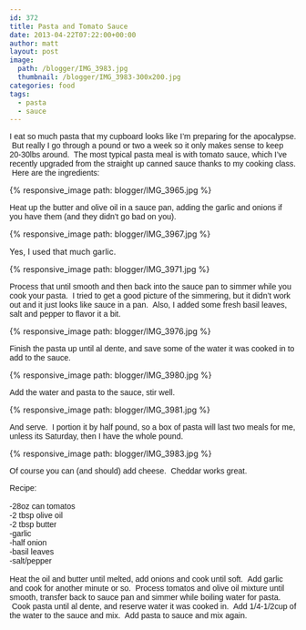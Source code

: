 ```yaml
---
id: 372
title: Pasta and Tomato Sauce
date: 2013-04-22T07:22:00+00:00
author: matt
layout: post
image: 
  path: /blogger/IMG_3983.jpg
  thumbnail: /blogger/IMG_3983-300x200.jpg
categories: food
tags:
  - pasta
  - sauce
---
```

<span style="font-family: Arial, Helvetica, sans-serif;">I eat so much pasta that my&nbsp;cupboard&nbsp;looks like I&#8217;m preparing for the apocalypse. &nbsp;But really I go through a pound or two a week so it only makes sense to keep 20-30lbs around. &nbsp;The most typical pasta meal is with tomato sauce, which I&#8217;ve recently upgraded from the straight up canned sauce thanks to my cooking class. &nbsp;Here are the ingredients:


{% responsive_image path: blogger/IMG_3965.jpg %}



  <span style="font-family: Arial, Helvetica, sans-serif;">Heat up the butter and olive oil in a sauce pan, adding the garlic and onions if you have them (and they didn&#8217;t go bad on you). &nbsp;



{% responsive_image path: blogger/IMG_3967.jpg %}



Yes, I used that much garlic.



{% responsive_image path: blogger/IMG_3971.jpg %}



  <span style="font-family: Arial, Helvetica, sans-serif;">Process that until smooth and then back into the sauce pan to simmer while you cook your pasta. &nbsp;I tried to get a good picture of the simmering, but it didn&#8217;t work out and it just looks like sauce in a pan. &nbsp;Also, I added some fresh basil leaves, salt and pepper to flavor it a bit.



{% responsive_image path: blogger/IMG_3976.jpg %}



  <span style="font-family: Arial, Helvetica, sans-serif;">Finish the pasta up until al dente, and save some of the water it was cooked in to add to the sauce.



{% responsive_image path: blogger/IMG_3980.jpg %}



  <span style="font-family: Arial, Helvetica, sans-serif;">Add the water and pasta to the sauce, stir well.



{% responsive_image path: blogger/IMG_3981.jpg %}



  <span style="font-family: Arial, Helvetica, sans-serif;">And serve. &nbsp;I portion it by half pound, so a box of pasta will last two meals for me, unless its Saturday, then I have the whole pound.



{% responsive_image path: blogger/IMG_3983.jpg %}



  <span style="font-family: Arial, Helvetica, sans-serif;">Of course you can (and should) add cheese. &nbsp;Cheddar works great.


<div>
  <span style="font-family: Arial, Helvetica, sans-serif;">Recipe:</span>
</div>

<div>
  <span style="font-family: Arial, Helvetica, sans-serif;"><br /></span>
</div>

<div>
  <span style="font-family: Arial, Helvetica, sans-serif;">-28oz can tomatos</span>
</div>

<div>
  <span style="font-family: Arial, Helvetica, sans-serif;">-2 tbsp olive oil</span>
</div>

<div>
  <span style="font-family: Arial, Helvetica, sans-serif;">-2 tbsp butter</span>
</div>

<div>
  <span style="font-family: Arial, Helvetica, sans-serif;">-garlic</span>
</div>

<div>
  <span style="font-family: Arial, Helvetica, sans-serif;">-half onion</span>
</div>

<div>
  <span style="font-family: Arial, Helvetica, sans-serif;">-basil leaves</span>
</div>

<div>
  <span style="font-family: Arial, Helvetica, sans-serif;">-salt/pepper</span>
</div>

<div>
  <span style="font-family: Arial, Helvetica, sans-serif;"><br /></span>
</div>

<div>
  <span style="font-family: Arial, Helvetica, sans-serif;">Heat the oil and butter until melted, add onions and cook until soft. &nbsp;Add garlic and cook for another minute or so. &nbsp;Process tomatos and olive oil mixture until smooth, transfer back to sauce pan and simmer while boiling water for pasta. &nbsp;Cook pasta until al dente, and reserve water it was cooked in. &nbsp;</span><span style="font-family: Arial, Helvetica, sans-serif;">Add 1/4-1/2cup of the water to the sauce and mix. &nbsp;Add pasta to sauce and mix again.</span>
</div>
